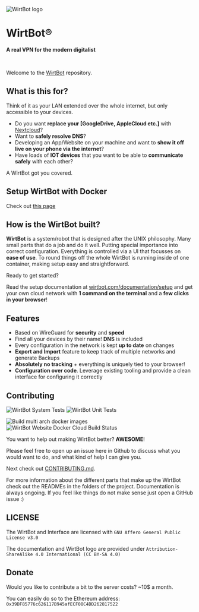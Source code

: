 ![WirtBot logo](Interface/public/logo.svg)

# WirtBot®

**A real VPN for the modern digitalist**

<br/>

Welcome to the [WirtBot](https://wirtbot.com) repository.

## What is this for?

Think of it as your LAN extended over the whole internet, but only accessible to your devices.

- Do you want **replace your [GoogleDrive, AppleCloud etc.]** with [Nextcloud](https://nextcloud.com/)?
- Want to **safely resolve DNS**?
- Developing an App/Website on your machine and want to **show it off live on your phone via the internet**?
- Have loads of **IOT devices** that you want to be able to **communicate safely** with each other?

A WirtBot got you covered.

## Setup WirtBot with Docker

Check out [this page](https://wirtbot.com/documentation/setup.html)

## How is the WirtBot built?

**WirtBot** is a system/robot that is designed after the UNIX philosophy.
Many small parts that do a job and do it well. Putting special importance into correct configuration.
Everything is controlled via a UI that focusses on **ease of use**.
To round things off the whole WirtBot is running inside of one container, making setup easy and straightforward.

Ready to get started?

Read the setup documentation at [wirtbot.com/documentation/setup](https://wirtbot.com/documentation/setup.html) and get your own cloud network with **1 command on the terminal** and a **few clicks in your browser**!

## Features

- Based on WireGuard for **security** and **speed**
- Find all your devices by their name! **DNS** is included
- Every configuration in the network is kept **up to date** on changes
- **Export and Import** feature to keep track of multiple networks and generate Backups
- **Absolutely no tracking** + everything is uniquely tied to your browser!
- **Configuration over code**. Leverage existing tooling and provide a clean interface for configuring it correctly

## Contributing

![WirtBot System Tests](https://github.com/b-m-f/WirtBot/workflows/run%20WirtBot%20system%20tests/badge.svg)
![WirtBot Unit Tests](https://github.com/b-m-f/WirtBot/workflows/run%20WirtBot%20unit%20tests/badge.svg)

![Build multi arch docker images](https://github.com/b-m-f/WirtBot/workflows/Build%20multi%20arch%20docker%20images%20and%20push%20to%20dockerhub/badge.svg)
![WirtBot Website Docker Cloud Build Status](https://img.shields.io/docker/cloud/build/bmff/wirtbot-website?label=WirtBot%20Website%20build)

You want to help out making WirtBot better? **AWESOME**!

Please feel free to open up an issue here in Github to discuss what you would want to do, and what kind of help I can give you.

Next check out [CONTRIBUTING.md](./CONTRIBUTING.md).

For more information about the different parts that make up the WirtBot check out the READMEs in the folders of the project.
Documentation is always ongoing. If you feel like things do not make sense just open a GitHub issue :)

## LICENSE

The WirtBot and Interface are licensed with `GNU Affero General Public License v3.0`

The documentation and WirtBot logo are provided under `Attribution-ShareAlike 4.0 International (CC BY-SA 4.0)`

## Donate

Would you like to contribute a bit to the server costs? ~10$ a month.

You can easily do so to the Ethereum address: `0x39DF85776c626117B945afECF08C4DD262817522`
